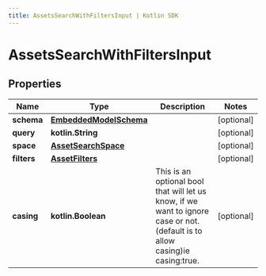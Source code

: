 ```yaml
---
title: AssetsSearchWithFiltersInput | Kotlin SDK
---
```




# AssetsSearchWithFiltersInput

## Properties
Name | Type | Description | Notes
------------ | ------------- | ------------- | -------------
**schema** | [**EmbeddedModelSchema**](EmbeddedModelSchema) |  |  [optional]
**query** | **kotlin.String** |  |  [optional]
**space** | [**AssetSearchSpace**](AssetSearchSpace) |  |  [optional]
**filters** | [**AssetFilters**](AssetFilters) |  |  [optional]
**casing** | **kotlin.Boolean** | This is an optional bool that will let us know, if we want to ignore case or not.(default is to allow casing)ie casing:true. |  [optional]




